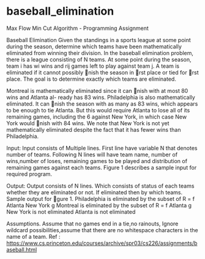 # baseball_elimination
Max Flow Min Cut Algorithm - Programming Assignment

Baseball Elimination Given the standings in a sports league at some point during the season,
determine which teams have been mathematically eliminated from winning their division.
In the baseball elimination problem, there is a league consisting of N teams. At some point during
the season, team i has wi wins and rij games left to play against team j. A team is eliminated if
it cannot possibly nish the season in rst place or tied for rst place. The goal is to determine
exactly which teams are eliminated.

Montreal is mathematically eliminated since it can nish with at most 80 wins and Atlanta al-
ready has 83 wins. Philadelphia is also mathematically eliminated. It can nish the season with
as many as 83 wins, which appears to be enough to tie Atlanta. But this would require Atlanta
to lose all of its remaining games, including the 6 against New York, in which case New York
would nish with 84 wins. We note that New York is not yet mathematically eliminated despite
the fact that it has fewer wins than Philadelphia.

Input:
Input consists of Multiple lines. First line have variable N that denotes number of teams.
Following N lines will have team name, number of wins,number of loses, remaining games to be
played and distribution of remaining games against each teams. Figure 1 describes a sample input
for required program.

Output:
Output consists of N lines. Which consists of status of each teams whether they are eliminated or
not. If eliminated then by which teams. Sample output for gure 1.
Philadelphia is eliminated by the subset of R = f Atlanta New York g
Montreal is eliminated by the subset of R = f Atlanta g
New York is not eliminated
Atlanta is not eliminated

Assumptions. Assume that no games end in a tie,no rainouts, Ignore wildcard possibilities,assume
that there are no whitespace characters in the name of a team.
Ref : https://www.cs.princeton.edu/courses/archive/spr03/cs226/assignments/baseball.html
